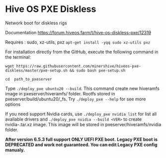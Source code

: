 # Hive OS PXE Diskless
Network boot for diskless rigs

Documentation
https://forum.hiveos.farm/t/hive-os-diskless-pxe/12319

Requires : sudo, xz-utils, pxz
```apt-get install -yqq sudo xz-utils pxz```

For installation directly from the GitHub, execute the following command in the terminal:

```wget https://raw.githubusercontent.com/minershive/hiveos-pxe-diskless/master/pxe-setup.sh && sudo bash pxe-setup.sh```

```cd  path_to_pxeserver```

Type ```./deploy_pxe ubuntu20 --build```.
This command create new hiveramfs image in pxeserver/hiveramfs/ folder. Rootfs stored in pxeserver/build/ubuntu20/_fs.
Try ```./deploy_pxe --help``` for see more options

If you need support Nvidia cards, use ```./deploy_pxe nvidia list``` for list all avaliable drivers and ```./deploy_pxe nvidia --build <VER>``` to create nvidia-<VER>.tar.xz image.
This image will be stored in pxeserver/hiveramfs/nvidia folder.

**After version 6.5.3  full support ONLY UEFI PXE boot.** 
**Legacy PXE boot is DEPRECATED and work not guaranteed. You can edit Legacy PXE config manualy.**
